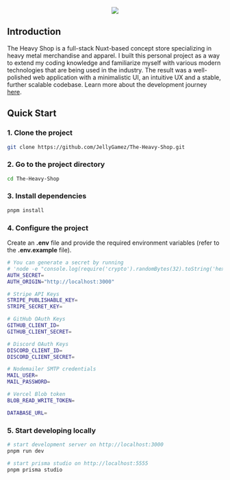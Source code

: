 <div align="center">
  <a href="https://theheavyshop.vercel.app/">
    <img src="https://github.com/user-attachments/assets/f1737d0d-1e0f-4f39-ad0f-66136e3c4d54">
  </a>
</div>

## Introduction
The Heavy Shop is a full-stack Nuxt-based concept store specializing in heavy metal merchandise and apparel. I built this personal project as a way to extend my coding knowledge and familiarize myself with various modern technologies that are being used in the industry. The result was a well-polished web application with a minimalistic UI, an intuitive UX and a stable, further scalable codebase. Learn more about the development journey [here](https://theheavyshop.vercel.app/about).

## Quick Start

### 1. Clone the project

```bash
git clone https://github.com/JellyGamez/The-Heavy-Shop.git
```

### 2. Go to the project directory

```bash
cd The-Heavy-Shop
```

### 3. Install dependencies

```bash
pnpm install
```

### 4. Configure the project
Create an **.env** file and provide the required environment variables (refer to the **.env.example** file).

```bash
# You can generate a secret by running 
# 'node -e "console.log(require('crypto').randomBytes(32).toString('hex'))"'
AUTH_SECRET=
AUTH_ORIGIN="http://localhost:3000"

# Stripe API Keys
STRIPE_PUBLISHABLE_KEY=
STRIPE_SECRET_KEY=

# GitHub OAuth Keys
GITHUB_CLIENT_ID=
GITHUB_CLIENT_SECRET=

# Discord OAuth Keys
DISCORD_CLIENT_ID=
DISCORD_CLIENT_SECRET=

# Nodemailer SMTP credentials
MAIL_USER=
MAIL_PASSWORD=

# Vercel Blob token
BLOB_READ_WRITE_TOKEN=

DATABASE_URL=
```

### 5. Start developing locally

```bash
# start development server on http://localhost:3000
pnpm run dev

# start prisma studio on http://localhost:5555
pnpm prisma studio
```

